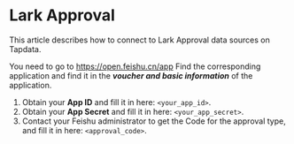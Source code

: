 # Lark Approval

This article describes how to connect to Lark Approval data sources on Tapdata.

You need to go to https://open.feishu.cn/app Find the corresponding application and find it in the ***voucher and basic information*** of the application.

1. Obtain your **App ID** and fill it in here: `<your_app_id>`.
2. Obtain your **App Secret** and fill it in here: `<your_app_secret>`.
3. Contact your Feishu administrator to get the Code for the approval type, and fill it in here: `<approval_code>`.